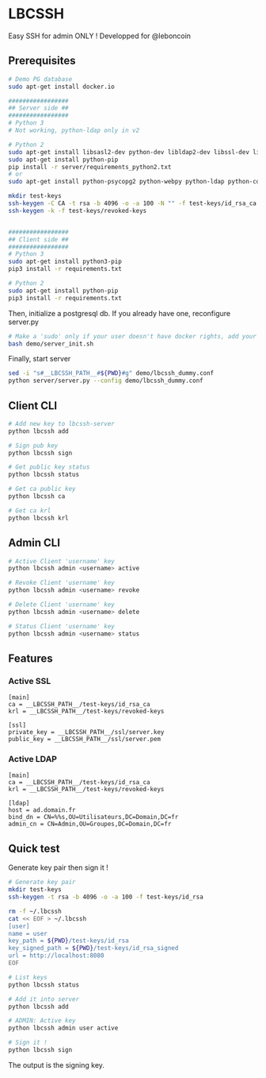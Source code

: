 # LBCSSH

Easy SSH for admin ONLY !
Developped for @leboncoin

## Prerequisites

```bash
# Demo PG database
sudo apt-get install docker.io

#################
## Server side ##
#################
# Python 3
# Not working, python-ldap only in v2

# Python 2
sudo apt-get install libsasl2-dev python-dev libldap2-dev libssl-dev libpq-dev
sudo apt-get install python-pip
pip install -r server/requirements_python2.txt
# or
sudo apt-get install python-psycopg2 python-webpy python-ldap python-configparser python-request python-openssl

mkdir test-keys
ssh-keygen -C CA -t rsa -b 4096 -o -a 100 -N "" -f test-keys/id_rsa_ca # without passphrase
ssh-keygen -k -f test-keys/revoked-keys


#################
## Client side ##
#################
# Python 3
sudo apt-get install python3-pip
pip3 install -r requirements.txt

# Python 2
sudo apt-get install python-pip
pip3 install -r requirements.txt
```

Then, initialize a postgresql db. If you already have one, reconfigure server.py
```bash
# Make a 'sudo' only if your user doesn't have docker rights, add your user into docker group
bash demo/server_init.sh
```

Finally, start server
```bash
sed -i "s#__LBCSSH_PATH__#${PWD}#g" demo/lbcssh_dummy.conf
python server/server.py --config demo/lbcssh_dummy.conf
```

## Client CLI

```bash
# Add new key to lbcssh-server
python lbcssh add

# Sign pub key
python lbcssh sign

# Get public key status
python lbcssh status

# Get ca public key
python lbcssh ca

# Get ca krl
python lbcssh krl
```

## Admin CLI

```bash
# Active Client 'username' key
python lbcssh admin <username> active

# Revoke Client 'username' key
python lbcssh admin <username> revoke

# Delete Client 'username' key
python lbcssh admin <username> delete

# Status Client 'username' key
python lbcssh admin <username> status
```


## Features

### Active SSL
```
[main]
ca = __LBCSSH_PATH__/test-keys/id_rsa_ca
krl = __LBCSSH_PATH__/test-keys/revoked-keys

[ssl]
private_key = __LBCSSH_PATH__/ssl/server.key
public_key = __LBCSSH_PATH__/ssl/server.pem
```

### Active LDAP
```
[main]
ca = __LBCSSH_PATH__/test-keys/id_rsa_ca
krl = __LBCSSH_PATH__/test-keys/revoked-keys

[ldap]
host = ad.domain.fr
bind_dn = CN=%%s,OU=Utilisateurs,DC=Domain,DC=fr
admin_cn = CN=Admin,OU=Groupes,DC=Domain,DC=fr
```


## Quick test

Generate key pair then sign it !

```bash
# Generate key pair
mkdir test-keys
ssh-keygen -t rsa -b 4096 -o -a 100 -f test-keys/id_rsa

rm -f ~/.lbcssh
cat << EOF > ~/.lbcssh
[user]
name = user
key_path = ${PWD}/test-keys/id_rsa
key_signed_path = ${PWD}/test-keys/id_rsa_signed
url = http://localhost:8080
EOF

# List keys
python lbcssh status

# Add it into server
python lbcssh add

# ADMIN: Active key
python lbcssh admin user active

# Sign it !
python lbcssh sign
```
The output is the signing key.
